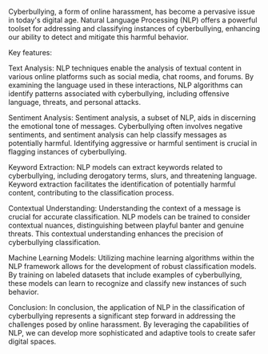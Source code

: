 Cyberbullying, a form of online harassment, has become a pervasive issue in today's digital age. Natural Language Processing (NLP) offers a powerful toolset for addressing and classifying instances of cyberbullying, enhancing our ability to detect and mitigate this harmful behavior.

Key features:

Text Analysis: NLP techniques enable the analysis of textual content in various online platforms such as social media, chat rooms, and forums. By examining the language used in these interactions, NLP algorithms can identify patterns associated with cyberbullying, including offensive language, threats, and personal attacks.

Sentiment Analysis: Sentiment analysis, a subset of NLP, aids in discerning the emotional tone of messages. Cyberbullying often involves negative sentiments, and sentiment analysis can help classify messages as potentially harmful. Identifying aggressive or harmful sentiment is crucial in flagging instances of cyberbullying.

Keyword Extraction: NLP models can extract keywords related to cyberbullying, including derogatory terms, slurs, and threatening language. Keyword extraction facilitates the identification of potentially harmful content, contributing to the classification process.

Contextual Understanding: Understanding the context of a message is crucial for accurate classification. NLP models can be trained to consider contextual nuances, distinguishing between playful banter and genuine threats. This contextual understanding enhances the precision of cyberbullying classification.

Machine Learning Models: Utilizing machine learning algorithms within the NLP framework allows for the development of robust classification models. By training on labeled datasets that include examples of cyberbullying, these models can learn to recognize and classify new instances of such behavior.

Conclusion: In conclusion, the application of NLP in the classification of cyberbullying represents a significant step forward in addressing the challenges posed by online harassment. By leveraging the capabilities of NLP, we can develop more sophisticated and adaptive tools to create safer digital spaces.
